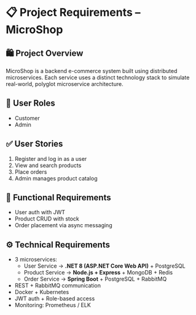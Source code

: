 # 📋 Project Requirements – MicroShop

## 🛍️ Project Overview

MicroShop is a backend e-commerce system built using distributed microservices. Each service uses a distinct technology stack to simulate real-world, polyglot microservice architecture.

## 👤 User Roles

- Customer
- Admin

## ✅ User Stories

1. Register and log in as a user
2. View and search products
3. Place orders
4. Admin manages product catalog

## 📌 Functional Requirements

- User auth with JWT
- Product CRUD with stock
- Order placement via async messaging

## ⚙️ Technical Requirements

- 3 microservices:
  - User Service → **.NET 8 (ASP.NET Core Web API)** + PostgreSQL
  - Product Service → **Node.js + Express** + MongoDB + Redis
  - Order Service → **Spring Boot** + PostgreSQL + RabbitMQ
- REST + RabbitMQ communication
- Docker + Kubernetes
- JWT auth + Role-based access
- Monitoring: Prometheus / ELK
